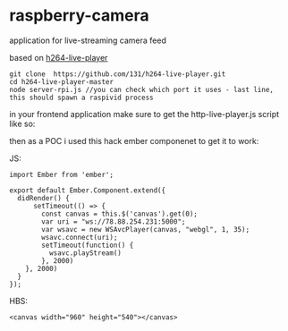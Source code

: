 # raspberry-camera
application for live-streaming camera feed

based on [h264-live-player](https://github.com/131/h264-live-player)

```
git clone  https://github.com/131/h264-live-player.git
cd h264-live-player-master
node server-rpi.js //you can check which port it uses - last line, this should spawn a raspivid process
```

in your frontend application make sure to get the http-live-player.js script like so:
<script src="http://78.88.254.231:5000/http-live-player.js"></script>

then as a POC i used this hack ember componenet to get it to work:

JS:
```
import Ember from 'ember';

export default Ember.Component.extend({
  didRender() {
      setTimeout(() => {
        const canvas = this.$('canvas').get(0);
        var uri = "ws://78.88.254.231:5000";
        var wsavc = new WSAvcPlayer(canvas, "webgl", 1, 35);
        wsavc.connect(uri);
        setTimeout(function() {
          wsavc.playStream()
        }, 2000)
    }, 2000)
  }
});
```
HBS:
```
<canvas width="960" height="540"></canvas>
```
